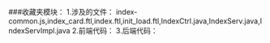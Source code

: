 ###收藏夹模块：
1.涉及的文件：
    index-common.js,index_card.ftl,index.ftl,init_load.ftl,IndexCtrl.java,IndexServ.java,IndexServImpl.java
2.前端代码：
3.后端代码：